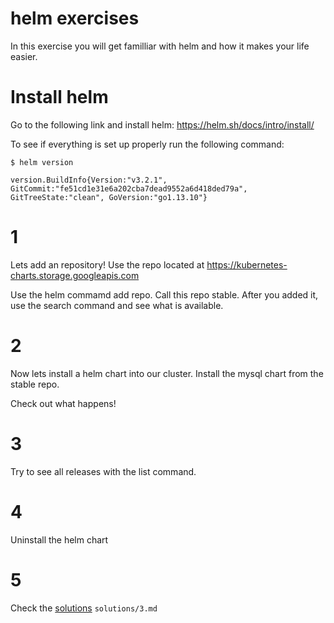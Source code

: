 # helm exercises

In this exercise you will get familliar with helm and how it makes your life easier.

# Install helm

Go to the following link and install helm:
https://helm.sh/docs/intro/install/

To see if everything is set up properly run the following command:

```
$ helm version

version.BuildInfo{Version:"v3.2.1", GitCommit:"fe51cd1e31e6a202cba7dead9552a6d418ded79a", GitTreeState:"clean", GoVersion:"go1.13.10"}
```

# 1

Lets add an repository! Use the repo located at https://kubernetes-charts.storage.googleapis.com

Use the helm commamd add repo.
Call this repo stable.
After you added it, use the search command and see what is available.

# 2

Now lets install a helm chart into our cluster.
Install the mysql chart from the stable repo.

Check out what happens!

# 3

Try to see all releases with the list command.

# 4

Uninstall the helm chart

# 5

Check the [solutions](solutions/3.md) `solutions/3.md`